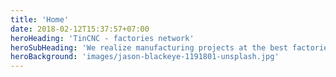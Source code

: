 ```yaml
---
title: 'Home'
date: 2018-02-12T15:37:57+07:00
heroHeading: 'TinCNC - factories network'
heroSubHeading: 'We realize manufacturing projects at the best factories.'
heroBackground: 'images/jason-blackeye-1191801-unsplash.jpg'
---
```

